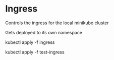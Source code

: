 # Ingress
Controls the ingress for the local minikube cluster

Gets deployed to its own namespace



kubectl apply -f ingress


kubectl apply -f test-ingress